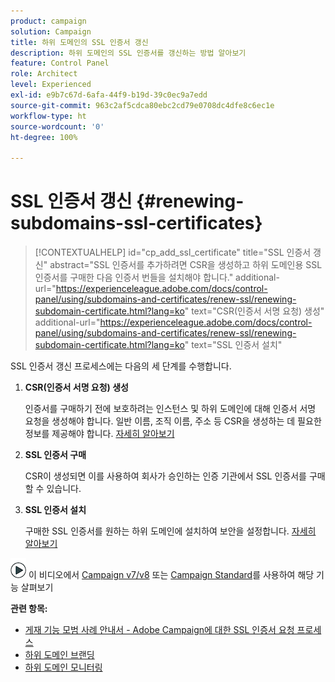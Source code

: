 ```yaml
---
product: campaign
solution: Campaign
title: 하위 도메인의 SSL 인증서 갱신
description: 하위 도메인의 SSL 인증서를 갱신하는 방법 알아보기
feature: Control Panel
role: Architect
level: Experienced
exl-id: e9b7c67d-6afa-44f9-b19d-39c0ec9a7edd
source-git-commit: 963c2af5cdca80ebc2cd79e0708dc4dfe8c6ec1e
workflow-type: ht
source-wordcount: '0'
ht-degree: 100%

---
```


# SSL 인증서 갱신 {#renewing-subdomains-ssl-certificates}

>[!CONTEXTUALHELP]
>id="cp_add_ssl_certificate"
>title="SSL 인증서 갱신"
>abstract="SSL 인증서를 추가하려면 CSR을 생성하고 하위 도메인용 SSL 인증서를 구매한 다음 인증서 번들을 설치해야 합니다."
>additional-url="https://experienceleague.adobe.com/docs/control-panel/using/subdomains-and-certificates/renew-ssl/renewing-subdomain-certificate.html?lang=ko" text="CSR(인증서 서명 요청) 생성"
>additional-url="https://experienceleague.adobe.com/docs/control-panel/using/subdomains-and-certificates/renew-ssl/renewing-subdomain-certificate.html?lang=ko" text="SSL 인증서 설치"

SSL 인증서 갱신 프로세스에는 다음의 세 단계를 수행합니다.

1. **CSR(인증서 서명 요청) 생성**

   인증서를 구매하기 전에 보호하려는 인스턴스 및 하위 도메인에 대해 인증서 서명 요청을 생성해야 합니다.  일반 이름, 조직 이름, 주소 등 CSR을 생성하는 데 필요한 정보를 제공해야 합니다. [자세히 알아보기](generate-csr.md)

1. **SSL 인증서 구매**

   CSR이 생성되면 이를 사용하여 회사가 승인하는 인증 기관에서 SSL 인증서를 구매할 수 있습니다.

1. **SSL 인증서 설치**

   구매한 SSL 인증서를 원하는 하위 도메인에 설치하여 보안을 설정합니다. [자세히 알아보기](install-ssl-certificate.md)

![](assets/do-not-localize/how-to-video.png) 이 비디오에서 [Campaign v7/v8](https://experienceleague.adobe.com/docs/campaign-classic-learn/control-panel/subdomains-and-certificates/adding-ssl-certificates.html?lang=ko) 또는 [Campaign Standard](https://experienceleague.adobe.com/docs/campaign-standard-learn/control-panel/subdomains-and-certificates/adding-ssl-certificates.html?lang=ko)를 사용하여 해당 기능 살펴보기

**관련 항목:**

* [게재 기능 모범 사례 안내서 - Adobe Campaign에 대한 SSL 인증서 요청 프로세스](https://experienceleague.adobe.com/docs/deliverability-learn/deliverability-best-practice-guide/additional-resources/campaign/ac-ssl-certificate-request.html?lang=ko)
* [하위 도메인 브랜딩](../../subdomains-certificates/using/subdomains-branding.md)
* [하위 도메인 모니터링](../../subdomains-certificates/using/monitoring-subdomains.md)
